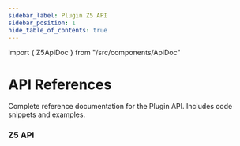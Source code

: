 ```yaml
---
sidebar_label: Plugin Z5 API
sidebar_position: 1
hide_table_of_contents: true
---
```

import { Z5ApiDoc } from "/src/components/ApiDoc"

# API References

Complete reference documentation for the Plugin API. Includes code snippets and examples.

### Z5 API
<Z5ApiDoc />